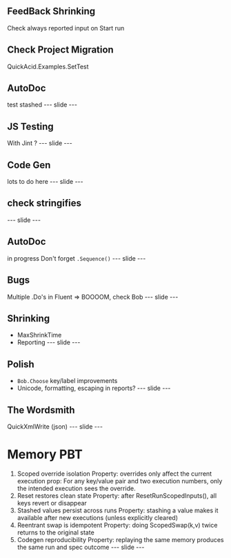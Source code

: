 ## FeedBack Shrinking 
Check always reported input on Start run  
## Check Project Migration
QuickAcid.Examples.SetTest
## AutoDoc  
test stashed
--- slide ---
## JS Testing
With Jint ? 
--- slide ---
## Code Gen  
lots to do here
--- slide ---
## check stringifies
--- slide ---
## AutoDoc  
in progress
Don't forget `.Sequence()`
--- slide ---
## Bugs  
Multiple .Do's in Fluent => BOOOOM, check Bob
--- slide ---
## Shrinking
 - MaxShrinkTime
 - Reporting
--- slide ---
## Polish
- `Bob.Choose` key/label improvements  
- Unicode, formatting, escaping in reports?
--- slide ---
## The Wordsmith
QuickXmlWrite (json)
--- slide ---
# Memory PBT
1. Scoped override isolation
Property: overrides only affect the current execution
prop: For any key/value pair and two execution numbers,
only the intended execution sees the override.
2. Reset restores clean state
Property: after ResetRunScopedInputs(), all keys revert or disappear
3. Stashed values persist across runs
Property: stashing a value makes it available after new executions (unless explicitly cleared)
4. Reentrant swap is idempotent
Property: doing ScopedSwap(k,v) twice returns to the original state
5. Codegen reproducibility
Property: replaying the same memory produces the same run and spec outcome
--- slide ---